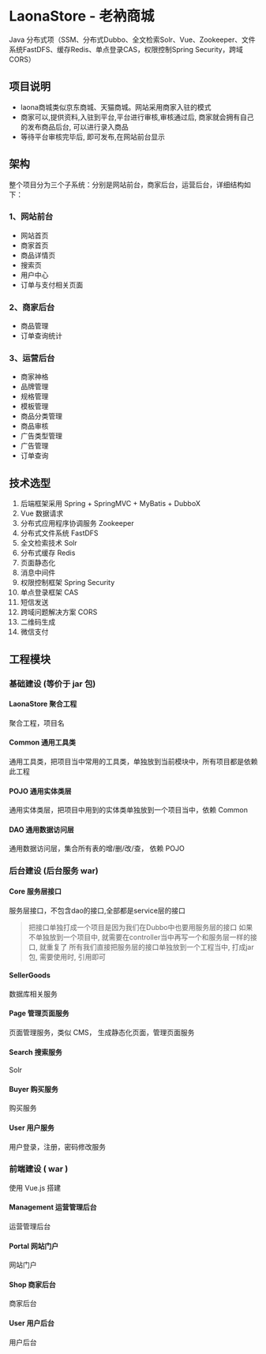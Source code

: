 # LaonaStore - 老衲商城

Java 分布式项（SSM、分布式Dubbo、全文检索Solr、Vue、Zookeeper、文件系统FastDFS、缓存Redis、单点登录CAS，权限控制Spring Security，跨域CORS）

## 项目说明

- laona商城类似京东商城、天猫商城。网站采用商家入驻的模式
- 商家可以,提供资料,入驻到平台,平台进行审核,审核通过后, 商家就会拥有自己的发布商品后台, 可以进行录入商品
- 等待平台审核完毕后, 即可发布,在网站前台显示

## 架构

整个项目分为三个子系统：分别是网站前台，商家后台，运营后台，详细结构如下：

### 1、网站前台

- 网站首页
- 商家首页
- 商品详情页
- 搜索页
- 用户中心
- 订单与支付相关页面

### 2、商家后台

- 商品管理
- 订单查询统计

### 3、运营后台

- 商家神格
- 品牌管理
- 规格管理
- 模板管理
- 商品分类管理
- 商品审核
- 广告类型管理
- 广告管理
- 订单查询

## 技术选型

1. 后端框架采用 Spring + SpringMVC + MyBatis + DubboX
2. Vue 数据请求
3. 分布式应用程序协调服务 Zookeeper
4. 分布式文件系统 FastDFS
5. 全文检索技术 Solr
6. 分布式缓存 Redis
7. 页面静态化
8. 消息中间件
9. 权限控制框架 Spring Security
10. 单点登录框架 CAS
11. 短信发送
12. 跨域问题解决方案 CORS
13. 二维码生成
14. 微信支付

## 工程模块

### 基础建设 (等价于 jar 包)

#### LaonaStore 聚合工程

聚合工程，项目名

#### Common 通用工具类

通用工具类，把项目当中常用的工具类，单独放到当前模块中，所有项目都是依赖此工程

#### POJO 通用实体类层

通用实体类层，把项目中用到的实体类单独放到一个项目当中，依赖 Common

#### DAO 通用数据访问层

通用数据访问层，集合所有表的增/删/改/查， 依赖 POJO

### 后台建设 (后台服务 war)

#### Core 服务层接口

服务层接口，不包含dao的接口,全部都是service层的接口

> 把接口单独打成一个项目是因为我们在Dubbo中也要用服务层的接口
> 如果不单独放到一个项目中, 就需要在controller当中再写一个和服务层一样的接口, 就重复了
> 所有我们直接把服务层的接口单独放到一个工程当中, 打成jar包, 需要使用时, 引用即可

#### SellerGoods

数据库相关服务

#### Page 管理页面服务

页面管理服务，类似 CMS， 生成静态化页面，管理页面服务

#### Search 搜索服务

Solr

#### Buyer 购买服务

购买服务

#### User 用户服务

用户登录，注册，密码修改服务

### 前端建设 ( war )

使用 Vue.js 搭建

#### Management 运营管理后台

运营管理后台

#### Portal 网站门户

网站门户

#### Shop 商家后台

商家后台

#### User 用户后台

用户后台